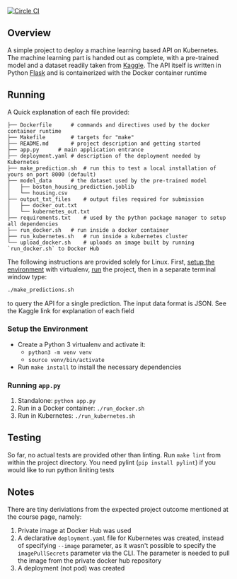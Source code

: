 [![Circle CI](https://circleci.com/gh/***REMOVED***/udacity-proj3.svg?style=svg)]()


## Overview

A simple project to deploy a machine learning based API on Kubernetes. The machine learning part is handed out as complete, with a pre-trained model and a dataset readily taken from [Kaggle](https://www.kaggle.com/c/boston-housing). The API itself is written in Python [Flask](https://flask.palletsprojects.com/) and is containerized with the Docker container runtime

## Running
A Quick explanation of each file provided:

```
├── Dockerfile		# commands and directives used by the docker container runtime
├── Makefile		# targets for "make"
├── README.md		# project description and getting started
├── app.py		# main application entrance
├── deployment.yaml	# description of the deployment needed by Kubernetes
├── make_prediction.sh	# run this to test a local installation of yours on port 8000 (default)
├── model_data		# the dataset used by the pre-trained model
│   ├── boston_housing_prediction.joblib
│   └── housing.csv
├── output_txt_files	# output files required for submission
│   ├── docker_out.txt
│   └── kubernetes_out.txt
├── requirements.txt	# used by the python package manager to setup all dependencies
├── run_docker.sh	# run inside a docker container
├── run_kubernetes.sh	# run inside a kubernetes cluster
└── upload_docker.sh	# uploads an image built by running `run_docker.sh` to Docker Hub
```

The following instructions are provided solely for Linux. First, [setup the environment](#setup-the-environment) with virtualenv, [run](#running-apppy) the project, then in a separate terminal window type:
```bash
./make_predictions.sh
```
to query the API for a single prediction. The input data format is JSON. See the Kaggle link for explanation of each field

### Setup the Environment

* Create a Python 3 virtualenv and activate it:
	* `python3 -m venv venv`
	* `source venv/bin/activate`
* Run `make install` to install the necessary dependencies

### Running `app.py`

1. Standalone:  `python app.py`
2. Run in a Docker container:  `./run_docker.sh`
3. Run in Kubernetes:  `./run_kubernetes.sh`

## Testing
So far, no actual tests are provided other than linting. Run `make lint` from within the project directory. You need pylint (`pip install pylint`) if you would like to run python liniting tests

## Notes
There are tiny deriviations from the expected project outcome mentioned at the course page, namely:
1. Private image at Docker Hub was used
2. A declarative `deployment.yaml` file for Kubernetes was created, instead of specifying `--image` parameter, as it wasn't possible to specify the `imagePullSecrets` parameter via the CLI. The parameter is needed to pull the image from the private docker hub repository
3. A deployment (not pod) was created

